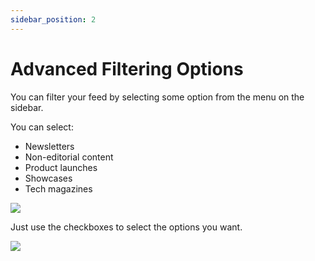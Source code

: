 ```yaml
---
sidebar_position: 2
---
```


# Advanced Filtering Options

You can filter your feed by selecting some option from the menu on the sidebar.

You can select: 
- Newsletters
- Non-editorial content
- Product launches
- Showcases
- Tech magazines

![](https://daily-now-res.cloudinary.com/image/upload/v1636620503/docs/advanced1.svg)

Just use the checkboxes to select the options you want.

![](https://daily-now-res.cloudinary.com/image/upload/v1636620503/docs/advanced2.svg)